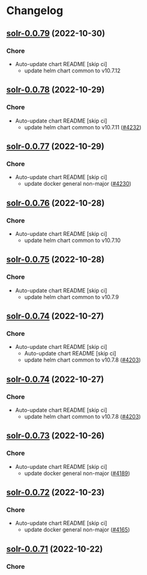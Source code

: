 # Changelog



## [solr-0.0.79](https://github.com/truecharts/charts/compare/solr-0.0.78...solr-0.0.79) (2022-10-30)

### Chore

- Auto-update chart README [skip ci]
  - update helm chart common to v10.7.12




## [solr-0.0.78](https://github.com/truecharts/charts/compare/solr-0.0.77...solr-0.0.78) (2022-10-29)

### Chore

- Auto-update chart README [skip ci]
  - update helm chart common to v10.7.11 ([#4232](https://github.com/truecharts/charts/issues/4232))




## [solr-0.0.77](https://github.com/truecharts/charts/compare/solr-0.0.76...solr-0.0.77) (2022-10-29)

### Chore

- Auto-update chart README [skip ci]
  - update docker general non-major ([#4230](https://github.com/truecharts/charts/issues/4230))




## [solr-0.0.76](https://github.com/truecharts/charts/compare/solr-0.0.75...solr-0.0.76) (2022-10-28)

### Chore

- Auto-update chart README [skip ci]
  - update helm chart common to v10.7.10




## [solr-0.0.75](https://github.com/truecharts/charts/compare/solr-0.0.74...solr-0.0.75) (2022-10-28)

### Chore

- Auto-update chart README [skip ci]
  - update helm chart common to v10.7.9




## [solr-0.0.74](https://github.com/truecharts/charts/compare/solr-0.0.73...solr-0.0.74) (2022-10-27)

### Chore

- Auto-update chart README [skip ci]
  - Auto-update chart README [skip ci]
  - update helm chart common to v10.7.8 ([#4203](https://github.com/truecharts/charts/issues/4203))




## [solr-0.0.74](https://github.com/truecharts/charts/compare/solr-0.0.73...solr-0.0.74) (2022-10-27)

### Chore

- Auto-update chart README [skip ci]
  - update helm chart common to v10.7.8 ([#4203](https://github.com/truecharts/charts/issues/4203))




## [solr-0.0.73](https://github.com/truecharts/charts/compare/solr-0.0.72...solr-0.0.73) (2022-10-26)

### Chore

- Auto-update chart README [skip ci]
  - update docker general non-major ([#4189](https://github.com/truecharts/charts/issues/4189))




## [solr-0.0.72](https://github.com/truecharts/charts/compare/solr-0.0.71...solr-0.0.72) (2022-10-23)

### Chore

- Auto-update chart README [skip ci]
  - update docker general non-major ([#4165](https://github.com/truecharts/charts/issues/4165))




## [solr-0.0.71](https://github.com/truecharts/charts/compare/solr-0.0.70...solr-0.0.71) (2022-10-22)

### Chore

